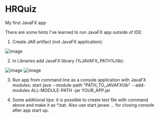 # HRQuiz
My first JavaFX app

There are some hints I've learned to run JavaFX app outside of IDE:
  1. Create JAR artifact (not JavaFX application):
  
  ![image](https://user-images.githubusercontent.com/65464075/183262326-b43f17d9-0434-41ea-914e-5afee9ba8aa0.png)
  
  2. In Libraries add JavaFX library (%JAVAFX_PATH%/lib):
  
  ![image](https://user-images.githubusercontent.com/65464075/183262402-dce4fe37-7680-4e56-8c47-51740bec457c.png)
  ![image](https://user-images.githubusercontent.com/65464075/183262517-e7ecf479-195e-43eb-91a6-7e0968eb5f08.png)

  3. Run app from command line as a console application with JavaFX modules: start java --module-path "PATH_TO_JAVAFX\lib" --add-modules ALL-MODULE-PATH -jar YOUR_APP.jar
  
  4. Some additional tips: it is possible to create text file with command above and make it as *.bat. Also use start javaw ... for closing console after app start up. 
